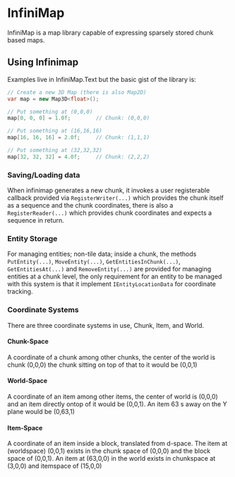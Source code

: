 # InfiniMap

InfiniMap is a map library capable of expressing sparsely stored chunk based maps. 

## Using Infinimap

Examples live in InfiniMap.Text but the basic gist of the library is:

```csharp
// Create a new 3D Map (there is also Map2D)
var map = new Map3D<float>();

// Put something at (0,0,0)
map[0, 0, 0] = 1.0f;        // Chunk: (0,0,0)

// Put something at (16,16,16)
map[16, 16, 16] = 2.0f;     // Chunk: (1,1,1)

// Put something at (32,32,32)
map[32, 32, 32] = 4.0f;     // Chunk: (2,2,2)
```

### Saving/Loading data

When infinimap generates a new chunk, it invokes a user registerable callback provided via `RegisterWriter(...)` which provides the chunk itself as a sequence and the chunk coordinates, there is also a `RegisterReader(...)` which provides chunk coordinates and expects a sequence in return.

### Entity Storage

For managing entities; non-tile data; inside a chunk, the methods `PutEntity(...)`, `MoveEntity(...)`, `GetEntitiesInChunk(...)`, `GetEntitiesAt(...)` and `RemoveEntity(...)` are provided for managing entities at a chunk level, the only requirement for an entity to be managed with this system is that it implement `IEntityLocationData` for coordinate tracking.

### Coordinate Systems

There are three coordinate systems in use, Chunk, Item, and World.

#### Chunk-Space
A coordinate of a chunk among other chunks, the center of the world is chunk (0,0,0) the chunk sitting on top of that to it would be (0,0,1)

#### World-Space
A coordinate of an item among other items, the center of world is (0,0,0) and an item directly ontop of it would be (0,0,1). An item 63 s away on the Y plane would be (0,63,1)

#### Item-Space
A coordinate of an item inside a block, translated from d-space. The item at (worldspace) (0,0,1) exists in the chunk space of (0,0,0) and the block space of (0,0,1). An item at (63,0,0) in the world exists in chunkspace at (3,0,0) and itemspace of (15,0,0)
